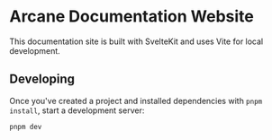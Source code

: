 # Arcane Documentation Website

This documentation site is built with SvelteKit and uses Vite for local development.

## Developing

Once you've created a project and installed dependencies with `pnpm install`, start a development server:

```bash
pnpm dev
```
